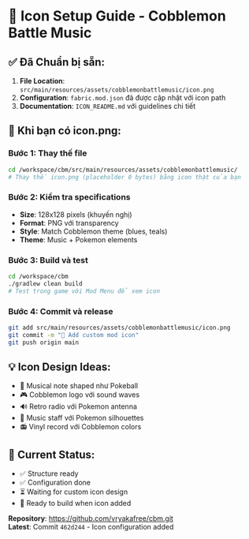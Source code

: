 # 🎨 Icon Setup Guide - Cobblemon Battle Music

## ✅ Đã Chuẩn bị sẵn:

1. **File Location**: `src/main/resources/assets/cobblemonbattlemusic/icon.png`
2. **Configuration**: `fabric.mod.json` đã được cập nhật với icon path
3. **Documentation**: `ICON_README.md` với guidelines chi tiết

## 🎯 Khi bạn có icon.png:

### Bước 1: Thay thế file
```bash
cd /workspace/cbm/src/main/resources/assets/cobblemonbattlemusic/
# Thay thế icon.png (placeholder 0 bytes) bằng icon thật của bạn
```

### Bước 2: Kiểm tra specifications
- **Size**: 128x128 pixels (khuyến nghị)
- **Format**: PNG với transparency
- **Style**: Match Cobblemon theme (blues, teals)
- **Theme**: Music + Pokemon elements

### Bước 3: Build và test
```bash
cd /workspace/cbm
./gradlew clean build
# Test trong game với Mod Menu để xem icon
```

### Bước 4: Commit và release
```bash
git add src/main/resources/assets/cobblemonbattlemusic/icon.png
git commit -m "🎨 Add custom mod icon"
git push origin main
```

## 💡 Icon Design Ideas:

- 🎵 Musical note shaped như Pokeball
- 🎮 Cobblemon logo với sound waves  
- 🔊 Retro radio với Pokemon antenna
- 🎼 Music staff với Pokemon silhouettes
- 📻 Vinyl record với Cobblemon colors

## 📍 Current Status:
- ✅ Structure ready
- ✅ Configuration done  
- ⏳ Waiting for custom icon design
- 🚀 Ready to build when icon added

**Repository**: https://github.com/vryakafree/cbm.git  
**Latest**: Commit `462d244` - Icon configuration added